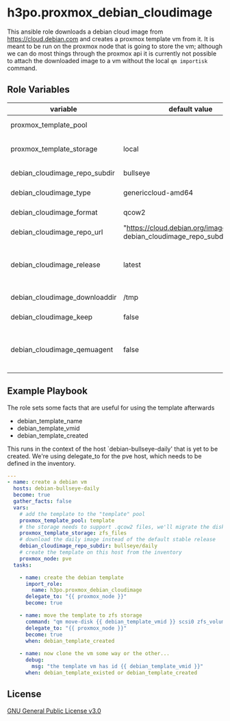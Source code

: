 h3po.proxmox_debian_cloudimage
=========

This ansible role downloads a debian cloud image from https://cloud.debian.com and creates a proxmox template vm from it. It is meant to be run on the proxmox node that is going to store the vm; although we can do most things through the proxmox api it is currently not possible to attach the downloaded image to a vm without the local `qm importisk` command.

Role Variables
--------------

| variable | default value | description/alternatives
| --- | --- | --- |
| proxmox_template_pool | | target pool for the template vm
| proxmox_template_storage | local | a storage pool that allows qcow2/raw image files
| debian_cloudimage_repo_subdir | bullseye | bullseye/daily, buster, buster/daily, ...
| debian_cloudimage_type | genericcloud-amd64 | generic-amd64 (has more drivers)
| debian_cloudimage_format | qcow2 | raw (larger download, same endresult)
| debian_cloudimage_repo_url | "https://cloud.debian.org/images/cloud/{{ debian_cloudimage_repo_subdir }}/" |
| debian_cloudimage_release | latest | a specific version such as "20220328-962". the daily repository doesn't keep a very long history
| debian_cloudimage_downloaddir | /tmp | directory to store the downloaded file
| debian_cloudimage_keep | false | keep the file to avoid repeated downloads
| debian_cloudimage_qemuagent | false | install qemu-guest-agent in the image. needs libguestfs-tools installed on the proxmox node

Example Playbook
----------------

The role sets some facts that are useful for using the template afterwards
* debian_template_name
* debian_template_vmid
* debian_template_created

This runs in the context of the host `debian-bullseye-daily' that is yet to be created. We're using delegate_to for the pve host, which needs to be defined in the inventory. 

```yaml
---
- name: create a debian vm
  hosts: debian-bullseye-daily
  become: true
  gather_facts: false
  vars:
    # add the template to the "template" pool
    proxmox_template_pool: template
    # the storage needs to support .qcow2 files, we'll migrate the disk to zfs_volumes afterwards
    proxmox_template_storage: zfs_files
    # download the daily image instead of the default stable release
    debian_cloudimage_repo_subdir: bullseye/daily
    # create the template on this host from the inventory
    proxmox_node: pve
  tasks:

    - name: create the debian template
      import_role:
        name: h3po.proxmox_debian_cloudimage
      delegate_to: "{{ proxmox_node }}"
      become: true

    - name: move the template to zfs storage
      command: "qm move-disk {{ debian_template_vmid }} scsi0 zfs_volumes -delete 1"
      delegate_to: "{{ proxmox_node }}"
      become: true
      when: debian_template_created
  
    - name: now clone the vm some way or the other...
      debug:
        msg: "the template vm has id {{ debian_template_vmid }}"
      when: debian_template_existed or debian_template_created
```

License
-------

[GNU General Public License v3.0](LICENSE)
